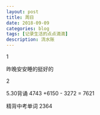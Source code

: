 ```yaml
---
layout: post
title: 周日
date: 2018-09-09
categories: blog
tags: [记录生活的点点滴滴]
description: 流水账
---
```


1 

昨晚安安睡的挺好的

2

5.30背诵 4743 +6150 - 3272 = 7621

精背中考单词 2364